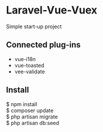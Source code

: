 
# Laravel-Vue-Vuex
Simple start-up project

## Connected plug-ins
- vue-i18n
- vue-toasted
- vee-validate

## Install
$ npm install <br/>
$ composer update <br/>
$ php artisan migrate <br/>
$ php artisan db:seed <br/>
